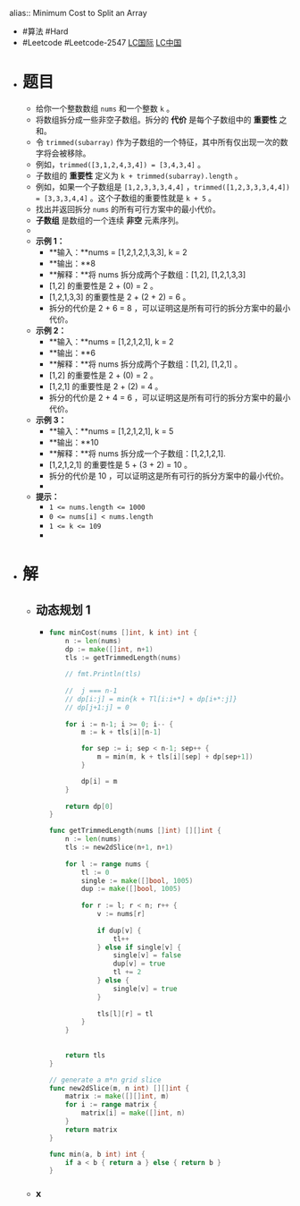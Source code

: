 alias:: Minimum Cost to Split an Array

- #算法 #Hard
- #Leetcode #Leetcode-2547 [LC国际](https://leetcode.com/problems/minimum-cost-to-split-an-array/) [LC中国](https://leetcode.cn/problems/minimum-cost-to-split-an-array/)
- # 题目
	- 给你一个整数数组 `nums` 和一个整数 `k` 。
	- 将数组拆分成一些非空子数组。拆分的 **代价** 是每个子数组中的 **重要性** 之和。
	- 令 `trimmed(subarray)` 作为子数组的一个特征，其中所有仅出现一次的数字将会被移除。
	- 例如，`trimmed([3,1,2,4,3,4]) = [3,4,3,4]` 。
	- 子数组的 **重要性** 定义为 `k + trimmed(subarray).length` 。
	- 例如，如果一个子数组是 `[1,2,3,3,3,4,4]` ，`trimmed([1,2,3,3,3,4,4]) = [3,3,3,4,4]` 。这个子数组的重要性就是 `k + 5` 。
	- 找出并返回拆分 `nums` 的所有可行方案中的最小代价。
	- **子数组** 是数组的一个连续 **非空** 元素序列。
	-
	- **示例 1：**
		- **输入：**nums = [1,2,1,2,1,3,3], k = 2
		- **输出：**8
		- **解释：**将 nums 拆分成两个子数组：[1,2], [1,2,1,3,3]
		- [1,2] 的重要性是 2 + (0) = 2 。
		- [1,2,1,3,3] 的重要性是 2 + (2 + 2) = 6 。
		- 拆分的代价是 2 + 6 = 8 ，可以证明这是所有可行的拆分方案中的最小代价。
	- **示例 2：**
		- **输入：**nums = [1,2,1,2,1], k = 2
		- **输出：**6
		- **解释：**将 nums 拆分成两个子数组：[1,2], [1,2,1] 。
		- [1,2] 的重要性是 2 + (0) = 2 。
		- [1,2,1] 的重要性是 2 + (2) = 4 。
		- 拆分的代价是 2 + 4 = 6 ，可以证明这是所有可行的拆分方案中的最小代价。
	- **示例 3：**
		- **输入：**nums = [1,2,1,2,1], k = 5
		- **输出：**10
		- **解释：**将 nums 拆分成一个子数组：[1,2,1,2,1].
		- [1,2,1,2,1] 的重要性是 5 + (3 + 2) = 10 。
		- 拆分的代价是 10 ，可以证明这是所有可行的拆分方案中的最小代价。
		-
	- **提示：**
		- `1 <= nums.length <= 1000`
		- `0 <= nums[i] < nums.length`
		- `1 <= k <= 109`
		-
- # 解
	- ## 动态规划 1
		- ```go
		  func minCost(nums []int, k int) int {
		      n := len(nums)
		      dp := make([]int, n+1)
		      tls := getTrimmedLength(nums)
		      
		      // fmt.Println(tls)
		      
		      //  j === n-1
		      // dp[i:j] = min{k + Tl[i:i+*] + dp[i+*:j]}
		      // dp[j+1:j] = 0
		      
		      for i := n-1; i >= 0; i-- {
		          m := k + tls[i][n-1]
		  
		          for sep := i; sep < n-1; sep++ {
		              m = min(m, k + tls[i][sep] + dp[sep+1])
		          }
		  
		          dp[i] = m
		      }
		      
		      return dp[0]  
		  }
		  
		  func getTrimmedLength(nums []int) [][]int {
		      n := len(nums)
		      tls := new2dSlice(n+1, n+1)
		      
		      for l := range nums {
		          tl := 0
		          single := make([]bool, 1005)
		          dup := make([]bool, 1005)
		          
		          for r := l; r < n; r++ {
		              v := nums[r]
		              
		              if dup[v] {
		                  tl++
		              } else if single[v] {
		                  single[v] = false
		                  dup[v] = true
		                  tl += 2
		              } else {
		                  single[v] = true
		              }
		              
		              tls[l][r] = tl
		          }
		      }
		      
		      
		      return tls
		  }
		  
		  // generate a m*n grid slice
		  func new2dSlice(m, n int) [][]int {
		      matrix := make([][]int, m)
		      for i := range matrix {
		          matrix[i] = make([]int, n)
		      }
		      return matrix
		  }
		  
		  func min(a, b int) int {
		      if a < b { return a } else { return b }
		  }
		  ```
	- ### x